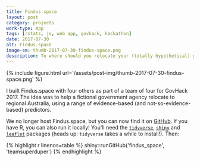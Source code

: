 ```yaml
---
title: Findus.space
layout: post
category: projects
work-type: App
tags: [rstats, js, web app, govhack, hackathon]
date: 2017-07-30
alt: Findus.space
image-sm: thumb-2017-07-30-findus-space.png
description: To where should you relocate your (totally hypothetical) government agency?
---
```


{% include figure.html url='/assets/post-img/thumb-2017-07-30-findus-space.png' %}

I built Findus.space with four others as part of a team of four for GovHack 2017. The idea was to help a fictional government agency relocate to regional Australia, using a range of evidence-based (and not-so-evidence-based) predictors.

We no longer host Findus.space, but you can now find it on [GitHub](https://github.com/teamsuperduper/findus_space). If you have R, you can also run it locally! You'll need the [`tidyverse`](https://cran.r-project.org/package=tidyverse), [`shiny`](https://cran.r-project.org/package=shiny) and [`leaflet`](https://cran.r-project.org/package=leaflet) packages (heads up: `tidyverse` takes a while to install!). Then:

{% highlight r linenos=table %}
    shiny::runGitHub('findus_space', 'teamsuperduper')
{% endhighlight %}